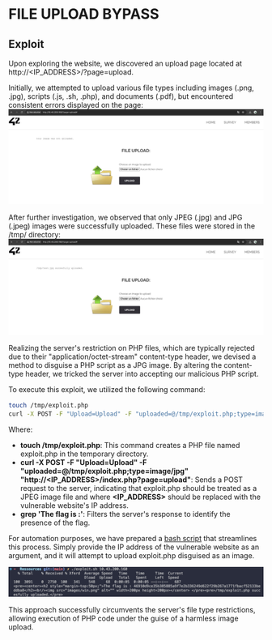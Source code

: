 # FILE UPLOAD BYPASS

## Exploit

Upon exploring the website, we discovered an upload page located at http://<IP_ADDRESS>/?page=upload.

Initially, we attempted to upload various file types including images (.png, .jpg), scripts (.js, .sh, .php), and documents (.pdf), but encountered consistent errors displayed on the page:
![ScreenshotUploadFail](ScreenshotUploadFail.png)

After further investigation, we observed that only JPEG (.jpg) and JPG (.jpeg) images were successfully uploaded. These files were stored in the /tmp/ directory:
![ScreenshotUploadSuccess](ScreenshotUploadSuccess.png)

Realizing the server's restriction on PHP files, which are typically rejected due to their "application/octet-stream" content-type header, we devised a method to disguise a PHP script as a JPG image. By altering the content-type header, we tricked the server into accepting our malicious PHP script.

To execute this exploit, we utilized the following command:
```sh
touch /tmp/exploit.php
curl -X POST -F "Upload=Upload" -F "uploaded=@/tmp/exploit.php;type=image/jpg" "http://<IP_ADDRESS>/index.php?page=upload" | grep 'The flag is :'
```

Where:

- **touch /tmp/exploit.php**: This command creates a PHP file named exploit.php in the temporary directory.
- **curl -X POST -F "Upload=Upload" -F "uploaded=@/tmp/exploit.php;type=image/jpg" "http://<IP_ADDRESS>/index.php?page=upload"**: Sends a POST request to the server, indicating that exploit.php should be treated as a JPEG image file and where **<IP_ADDRESS>** should be replaced with the vulnerable website's IP address.
- **grep 'The flag is :'**: Filters the server's response to identify the presence of the flag.


For automation purposes, we have prepared a [bash script](./exploit.sh) that streamlines this process. Simply provide the IP address of the vulnerable website as an argument, and it will attempt to upload exploit.php disguised as an image.

![ScreenshotFlag](ScreenshotFlag.png)

This approach successfully circumvents the server's file type restrictions, allowing execution of PHP code under the guise of a harmless image upload.